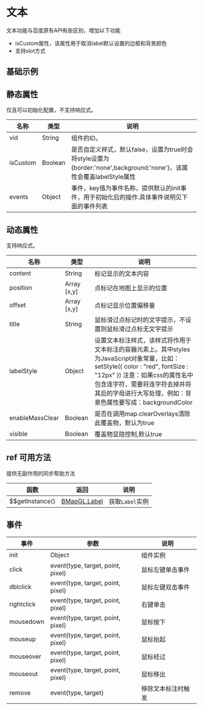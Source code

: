 # 文本
文本功能与百度原有API有些区别，增加以下功能<br/>
* isCustom属性，该属性用于取消label默认设置的边框和背景颜色
* 支持slot方式

## 基础示例

<vuep template="#example"></vuep>

<script v-pre type="text/x-template" id="example">

  <template>
    <div class="bmap-page-container">
      <el-bmap vid="bmapDemo" :zoom="zoom" :center="center" class="bmap-demo">
        <el-bmap-label v-for="(label,index) in labels" :key="index" :content="label.content" :visible="label.visible" :label-style="label.style" :offset="label.offset" :position="label.position" :events="label.events"></el-bmap-label>
        <el-bmap-label :position="diyLabel.position" :is-custom="true">
            <div style="color:red;font-size:20px;">diy[{{diyLabel.num}}]</div>
        </el-bmap-label>
      </el-bmap>
      <div class="toolbar">
        <button type="button" name="button" @click="changePosition">切换diy位置</button>
        <button @click="toggleVisible">切换显隐</button>
      </div>
    </div>
  </template>

  <style>
    .bmap-demo {
      height: 300px;
    }
  </style>

  <script>
    module.exports = {
      data () {
        return {
          zoom: 15,
          center: [121.5273285, 31.21515044],
          labels: [
            {
              position: [121.5273285, 31.21515044],
              content: 'hello world',
              offset: [0, 0],
              visible: true,
              style: {
                color: 'yellow'
              },
              events: {
                click: () => {
                  alert('click text');
                }
              }
            }
          ],
          diyLabel: {
            position: [121.5215285, 31.21515044],
            num: 0
          }
        }
      },
      methods: {
        toggleVisible() {
            this.labels[0].visible = !this.labels[0].visible;
        },
        changePosition() {
          let position = this.diyLabel.position;
          this.diyLabel.position = [position[0] + 0.0002, position[1] - 0.0002];
          this.diyLabel.num++;
        },
      }
    };
  </script>

</script>


## 静态属性
仅且可以初始化配置，不支持响应式。

名称 | 类型 | 说明
---|---|---|
vid | String | 组件的ID。
isCustom | Boolean | 是否自定义样式，默认false，设置为true时会将style设置为{border:'none',background:'none'}，该属性会覆盖labelStyle属性
events | Object | 事件，key值为事件名称，提供默认的init事件，用于初始化后的操作.具体事件说明见下面的事件列表

## 动态属性
支持响应式。

名称 | 类型 | 说明
---|---|---|
content |  String |  标记显示的文本内容
position |  Array [x,y] |  点标记在地图上显示的位置
offset |  Array [x,y] | 点标记显示位置偏移量
title | String |  鼠标滑过点标记时的文字提示，不设置则鼠标滑过点标无文字提示
labelStyle | Object | 设置文本标注样式，该样式将作用于文本标注的容器元素上。其中styles为JavaScript对象常量，比如： setStyle({ color : "red", fontSize : "12px" }) 注意：如果css的属性名中包含连字符，需要将连字符去掉并将其后的字母进行大写处理，例如：背景色属性要写成：backgroundColor
enableMassClear | Boolean | 是否在调用map.clearOverlays清除此覆盖物，默认为true
visible | Boolean | 覆盖物显隐控制,默认true


## ref 可用方法
提供无副作用的同步帮助方法

函数 | 返回 | 说明
---|---|---|
$$getInstance() | [BMapGL.Label](http://lbsyun.baidu.com/cms/jsapi/reference/jsapi_webgl_1_0.html#a3b8) | 获取`Label`实例


## 事件

事件 | 参数 | 说明
---|---|---|
init | Object | 组件实例
click | event{type, target, point, pixel} | 鼠标左键单击事件
dblclick | event{type, target, point, pixel} | 鼠标左键双击事件
rightclick | event{type, target, point, pixel} | 右键单击
mousedown | event{type, target, point, pixel} | 鼠标按下
mouseup | event{type, target, point, pixel} | 鼠标抬起
mouseover | event{type, target, point, pixel} | 鼠标经过
mouseout | event{type, target, point, pixel} | 鼠标移出
remove | event{type, target} | 移除文本标注时触发

